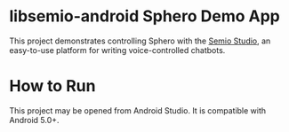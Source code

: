 libsemio-android Sphero Demo App
=================================

This project demonstrates controlling Sphero with the [Semio Studio](https://semio.xyz/), an easy-to-use platform for writing voice-controlled chatbots.

How to Run
==========

This project may be opened from Android Studio. It is compatible with Android 5.0+. 
